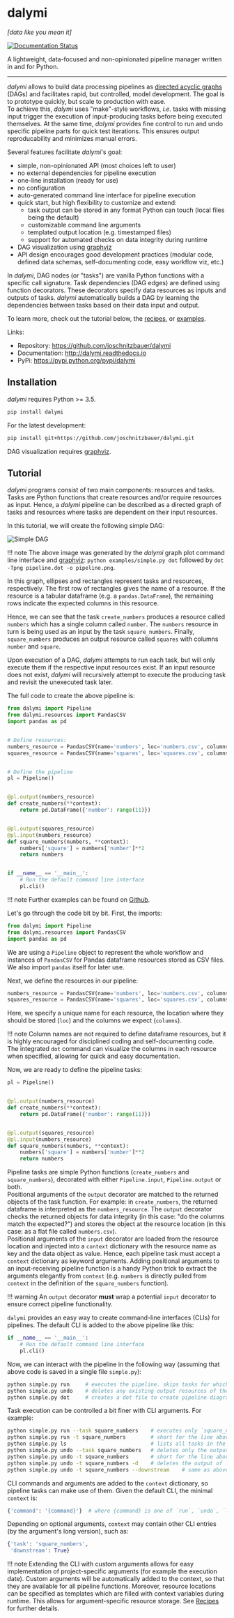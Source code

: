 # dalymi

_[data like you mean it]_

[![Documentation Status](https://readthedocs.org/projects/dalymi/badge/?version=latest)](http://dalymi.readthedocs.io/en/latest/?badge=latest)

A lightweight, data-focused and non-opinionated pipeline manager written in and for Python.

--------------------------------------------------------------------------------

_dalymi_ allows to build data processing pipelines as [directed acyclic graphs]([https://en.wikipedia.org/wiki/Directed_acyclic_graph]) (DAGs) and facilitates rapid, but controlled, model development. The goal is to prototype quickly, but scale to production with ease.  
To achieve this, _dalymi_ uses "make"-style workflows, _i.e._ tasks with missing input trigger the execution of input-producing tasks before being executed themselves. At the same time, _dalymi_ provides fine control to run and undo specific pipeline parts for quick test iterations. This ensures output reproducability and minimizes manual errors.

Several features facilitate _dalymi_'s goal:

- simple, non-opinionated API (most choices left to user)
- no external dependencies for pipeline execution
- one-line installation (ready for use)
- no configuration
- auto-generated command line interface for pipeline execution
- quick start, but high flexibility to customize and extend:
    - task output can be stored in any format Python can touch (local files being the default)
    - customizable command line arguments
    - templated output location (e.g. timestamped files)
    - support for automated checks on data integrity during runtime
- DAG visualization using [graphviz](https://www.graphviz.org/)
- API design encourages good development practices (modular code, defined data schemas, self-documenting code, easy workflow viz, etc.)

In _dalymi_, DAG nodes (or "tasks") are vanilla Python functions with a specific call signature. Task dependencies (DAG edges) are defined using function decorators. These decorators specify data resources as inputs and outputs of tasks. _dalymi_ automatically builds a DAG by learning the dependencies between tasks based on their data input and output.

To learn more, check out the tutorial below, the [recipes](recipes.md), or  [examples](https://github.com/joschnitzbauer/dalymi/tree/master/examples).

Links:

- Repository: <https://github.com/joschnitzbauer/dalymi>
- Documentation: <http://dalymi.readthedocs.io>
- PyPi: <https://pypi.python.org/pypi/dalymi>

## Installation

_dalymi_ requires Python >= 3.5.

```bash
pip install dalymi
```

For the latest development:

```bash
pip install git+https://github.com/joschnitzbauer/dalymi.git
```

DAG visualization requires [graphviz](https://www.graphviz.org/).

## Tutorial

_dalymi_ programs consist of two main components: resources and tasks. Tasks are Python functions that create resources and/or require resources as input. Hence, a _dalymi_ pipeline can be described as a directed graph of tasks and resources where tasks are dependent on their input resources.

In this tutorial, we will create the following simple DAG:

![Simple DAG](img/simple.png)

!!! note
    The above image was generated by the _dalymi_ graph plot command line interface and [graphviz](https://www.graphviz.org/):
    `python examples/simple.py dot` followed by `dot -Tpng pipeline.dot -o pipeline.png`.

In this graph, ellipses and rectangles represent tasks and resources, respectively. The first row of rectangles gives the name of a resource. If the resource is a tabular dataframe (e.g. a `pandas.DataFrame`), the remaining rows indicate the expected columns in this resource.

Hence, we can see that the task `create_numbers` produces a resource called `numbers` which has a single column called `number`. The `numbers` resource in turn is being used as an input by the task `square_numbers`. Finally, `square_numbers` produces an output resource called `squares` with columns `number` and `square`.

Upon execution of a DAG, _dalymi_ attempts to run each task, but will only execute them if the respective input resources exist. If an input resource does not exist, _dalymi_ will recursively attempt to execute the producing task and revisit the unexecuted task later.

The full code to create the above pipeline is:

``` python
from dalymi import Pipeline
from dalymi.resources import PandasCSV
import pandas as pd


# Define resources:
numbers_resource = PandasCSV(name='numbers', loc='numbers.csv', columns=['number'])
squares_resource = PandasCSV(name='squares', loc='squares.csv', columns=['number', 'square'])


# Define the pipeline
pl = Pipeline()


@pl.output(numbers_resource)
def create_numbers(**context):
    return pd.DataFrame({'number': range(11)})


@pl.output(squares_resource)
@pl.input(numbers_resource)
def square_numbers(numbers, **context):
    numbers['square'] = numbers['number']**2
    return numbers


if __name__ == '__main__':
    # Run the default command line interface
    pl.cli()
```

!!! note
    Further examples can be found on [Github](https://github.com/joschnitzbauer/dalymi/tree/master/examples).

Let's go through the code bit by bit. First, the imports:

```python
from dalymi import Pipeline
from dalymi.resources import PandasCSV
import pandas as pd
```

We are using a `Pipeline` object to represent the whole workflow and instances of `PandasCSV` for Pandas dataframe resources stored as CSV files. We also import `pandas` itself for later use.

Next, we define the resources in our pipeline:

```python
numbers_resource = PandasCSV(name='numbers', loc='numbers.csv', columns=['number'])
squares_resource = PandasCSV(name='squares', loc='squares.csv', columns=['number', 'square'])
```

Here, we specify a unique name for each resource, the location where they should be stored (`loc`) and the columns we expect (`columns`).

!!! note
    Column names are not required to define dataframe resources, but it is highly encouraged for disciplined coding and self-documenting code. The integrated `dot` command can visualize the columns in each resource when specified, allowing for quick and easy documentation.

Now, we are ready to define the pipeline tasks:

```python
pl = Pipeline()


@pl.output(numbers_resource)
def create_numbers(**context):
    return pd.DataFrame({'number': range(11)})


@pl.output(squares_resource)
@pl.input(numbers_resource)
def square_numbers(numbers, **context):
    numbers['square'] = numbers['number']**2
    return numbers
```

Pipeline tasks are simple Python functions (`create_numbers` and `square_numbers`), decorated with either `Pipeline.input`, `Pipeline.output` or both.<br>
Positional arguments of the `output` decorator are matched to the returned objects of the task function. For example: in `create_numbers`, the returned dataframe is interpreted as the `numbers_resource`. The `output` decorator checks the returned objects for data integrity (in this case: "do the columns match the expected?") and stores the object at the resource location (in this case: as a flat file called `numbers.csv`).<br>
Positional arguments of the `input` decorator are loaded from the resource location and injected into a `context` dictionary with the resource name as key and the data object as value. Hence, each pipeline task must accept a `context` dictionary as keyword arguments. Adding positional arguments to an input-receiving pipeline function is a handy Python trick to extract the arguments elegantly from `context` (e.g. `numbers` is directly pulled from `context` in the definition of the `square_numbers` function).

!!! warning
    An `output` decorator **must** wrap a potential `input` decorator to ensure correct pipeline functionality.

`dalymi` provides an easy way to create command-line interfaces (CLIs) for pipelines. The default CLI is added to the above pipeline like this:

```python
if __name__ == '__main__':
    # Run the default command line interface
    pl.cli()
```

Now, we can interact with the pipeline in the following way (assuming that above code is saved in a single file `simple.py`):

```bash
python simple.py run     # executes the pipeline. skips tasks for which output already exists.
python simple.py undo    # deletes any existing output resources of the pipeline.
python simple.py dot     # creates a dot file to create pipeline diagrams with graphviz.
```

Task execution can be controlled a bit finer with CLI arguments. For example:

```bash
python simple.py run --task square_numbers    # executes only `square_numbers` (and upstream requirements if needed).
python simple.py run -t square_numbers        # short for the line above
python simple.py ls                           # lists all tasks in the pipeline
python simple.py undo --task square_numbers   # deletes only the output of `square_numbers`
python simple.py undo -t square_numbers       # short for the line above
python simple.py undo -t square_numbers -d    # deletes the output of `square_numbers` and all downstream outputs
python simple.py undo -t square_numbers --downstream    # same as above
```

CLI commands and arguments are added to the `context` dictionary, so pipeline tasks can make use of them. Given the default CLI, the minimal `context` is:

```python
{'command': '{command}'}  # where {command} is one of `run`, `undo`, `ls`, `dot`
```

Depending on optional arguments, `context` may contain other CLI entries (by the argument's long version), such as:

```python
{'task': 'square_numbers',
 'downstream': True}
```

!!! note
    Extending the CLI with custom arguments allows for easy implementation of project-specific arguments (for example the execution date). Custom arguments will be automatically added to the context, so that they are available for all pipeline functions. Moreover, resource locations can be specified as templates which are filled with context variables during runtime. This allows for argument-specific resource storage. See [Recipes](recipes.md) for further details.
